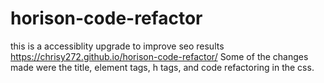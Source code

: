 # horison-code-refactor
this is a accessiblity upgrade to improve seo results
https://chrisy272.github.io/horison-code-refactor/
Some of the changes made were the title, element tags, h tags, and code refactoring in the css.